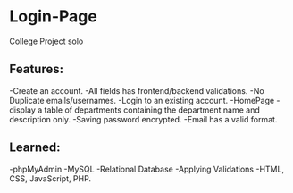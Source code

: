 # Login-Page
College Project solo
## Features:
   -Create an account.
   -All fields has frontend/backend validations.
   -No Duplicate emails/usernames.
   -Login to an existing account.
   -HomePage
   -display a table of departments containing the department name and description only.
   -Saving password encrypted.
   -Email has a valid format.
   
## Learned:
   -phpMyAdmin
   -MySQL
   -Relational Database
   -Applying Validations
   -HTML, CSS, JavaScript, PHP.
